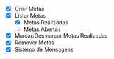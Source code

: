 - [x] Criar Metas
- [x] Listar Metas
    - [x] Metas Realizadas
    - Metas Abertas
- [x] Marcar/Desmarcar Metas Realizadas
- [x] Remover Metas
- [x] Sistema de Mensagens